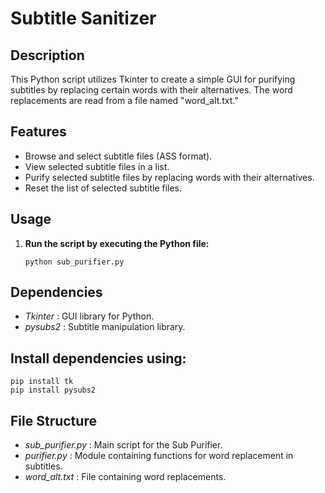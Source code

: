# Subtitle Sanitizer

## Description

This Python script utilizes Tkinter to create a simple GUI for purifying subtitles by replacing certain words with their alternatives. The word replacements are read from a file named "word_alt.txt."

## Features

- Browse and select subtitle files (ASS format).
- View selected subtitle files in a list.
- Purify selected subtitle files by replacing words with their alternatives.
- Reset the list of selected subtitle files.

## Usage

1. **Run the script by executing the Python file:**

   ```
   python sub_purifier.py
   ```

## Dependencies
- _Tkinter_ : GUI library for Python.
- _pysubs2_ : Subtitle manipulation library.<br>

## Install dependencies using:

```
pip install tk
pip install pysubs2
```

## File Structure
- _sub_purifier.py_ : Main script for the Sub Purifier.
- _purifier.py_ : Module containing functions for word replacement in subtitles.
- _word_alt.txt_ : File containing word replacements.
